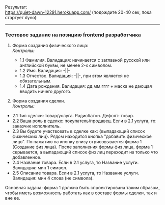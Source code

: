 Результат:  
https://quiet-dawn-12291.herokuapp.com/ (подождите 20-40 сек, пока стартует dyno)

***

### Тестовое задание на позицию frontend разработчика

1. Форма создания физического лица:  
_Контролы:_
	* 1.1 Фамилия. Валидация: начинается с заглавной русской или английской буквы, не менее 2-х символом.
	* 1.2 Имя. Валидация: -||-
	* 1.3 Отчество. Валидация: -||-, при этом является не обязательным.
	* 1.4 Дата рождения. Валидация: дд.мм.гггг + маска не дающая вводить ничего другого.

2. Форма создания сделки.  
_Контролы:_
  * 2.1 Тип сделки: товар/услуга. Радиобатон. Дефолт: товар.
  * 2.2 Ваша роль в сделке: покупатель/продавец. Если в 2.1 услуга, то: заказчик исполнитель.
  * 2.3 Вы будете участвовать в сделке как: {выпадающий список физических лиц}. Рядом находится кнопка "добавить физическое лицо". По нажатию на кнопку внизу отрисовывается форма 1 (Создание физ лица).
  После заполнения формы физ лица, форма 1 скрывается, а выпадающий список физ лиц переходит на только что добавленное.
  * 2.4 Название товара. Если в 2.1 услуга, то Название услуги. Валидация: мин 1 символ.
  * 2.5 Описание товара. Если в 2.1 услуга, то Название услуги. Валидация: мин 4 слова (не символа).

Основная задача: форма 1 должна быть спроектирована таким образом, чтобы иметь возможность работать как в составе формы сделки, так и вне ее.
